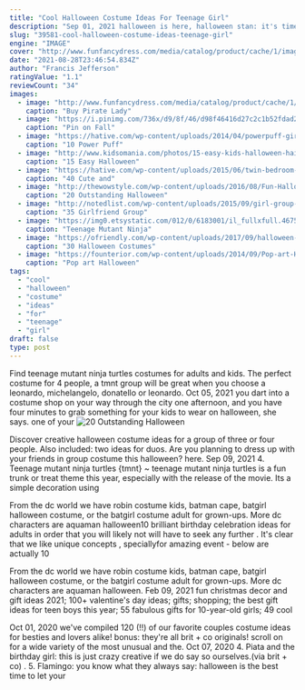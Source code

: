```yaml
---
title: "Cool Halloween Costume Ideas For Teenage Girl"
description: "Sep 01, 2021 halloween is here, halloween stan: it's time to start preparing your halloween costumes 2021 for october 31st! this year, if you want to choose the most fashionable, creative,"
slug: "39581-cool-halloween-costume-ideas-teenage-girl"
engine: "IMAGE"
cover: "http://www.funfancydress.com/media/catalog/product/cache/1/image/1200x/040ec09b1e35df139433887a97daa66f/e/f/ef-2090.jpg"
date: "2021-08-28T23:46:54.834Z"
author: "Francis Jefferson"
ratingValue: "1.1"
reviewCount: "34"
images:
  - image: "http://www.funfancydress.com/media/catalog/product/cache/1/image/1200x/040ec09b1e35df139433887a97daa66f/e/f/ef-2090.jpg"
    caption: "Buy Pirate Lady"
  - image: "https://i.pinimg.com/736x/d9/8f/46/d98f46416d27c2c1b52fdad22eda6d2f.jpg"
    caption: "Pin on Fall"
  - image: "https://hative.com/wp-content/uploads/2014/04/powerpuff-girls-costumes/3-funny-power-puff-cosplay.jpg"
    caption: "10 Power Puff"
  - image: "http://www.kidsomania.com/photos/15-easy-kids-halloween-hairstyles-14.jpg"
    caption: "15 Easy Halloween"
  - image: "https://hative.com/wp-content/uploads/2015/06/twin-bedroom-ideas-for-girls/31-twin-bedroom-ideas-for-girls.jpg"
    caption: "40 Cute and"
  - image: "http://thewowstyle.com/wp-content/uploads/2016/08/Fun-Halloween-Costumes-For-Teens.jpg"
    caption: "20 Outstanding Halloween"
  - image: "http://notedlist.com/wp-content/uploads/2015/09/girl-group-costume-ideas/5-girl-group-costume-ideas.jpg"
    caption: "35 Girlfriend Group"
  - image: "https://img0.etsystatic.com/012/0/6183001/il_fullxfull.467572518_3ppt.jpg"
    caption: "Teenage Mutant Ninja"
  - image: "https://ofriendly.com/wp-content/uploads/2017/09/halloween-costumes-friends/22-halloween-costumes-for-best-friends.jpg"
    caption: "30 Halloween Costumes"
  - image: "https://founterior.com/wp-content/uploads/2014/09/Pop-art-Halloween-costume-for-housewives.jpg"
    caption: "Pop art Halloween"
tags:
  - "cool"
  - "halloween"
  - "costume"
  - "ideas"
  - "for"
  - "teenage"
  - "girl"
draft: false
type: post
---
```


Find teenage mutant ninja turtles costumes for adults and kids. The perfect costume for 4 people, a tmnt group will be great when you choose a leonardo, michelangelo, donatello or leonardo. Oct 05, 2021 you dart into a costume shop on your way through the city one afternoon, and you have four minutes to grab something for your kids to wear on halloween, she says. one of your
![20 Outstanding Halloween](http://thewowstyle.com/wp-content/uploads/2016/08/Fun-Halloween-Costumes-For-Teens.jpg "20 Outstanding Halloween")

Discover creative halloween costume ideas for a group of three or four people. Also included: two ideas for duos. Are you planning to dress up with your friends in group costume this halloween? here. Sep 09, 2021 4. Teenage mutant ninja turtles {tmnt} ~ teenage mutant ninja turtles is a fun trunk or treat theme this year, especially with the release of the movie. Its a simple decoration using
<!--inArticleAds-->

<!--galleryOne-->

From the dc world we have robin costume kids, batman cape, batgirl halloween costume, or the batgirl costume adult for grown-ups. More dc characters are aquaman halloween10 brilliant birthday celebration ideas for adults in order that you will likely not will have to seek any further . It's clear that we like unique concepts , speciallyfor amazing event - below are actually 10
<!--inArticleAds-->

<!--galleryTwo-->

From the dc world we have robin costume kids, batman cape, batgirl halloween costume, or the batgirl costume adult for grown-ups. More dc characters are aquaman halloween. Feb 09, 2021 fun christmas decor and gift ideas 2021; 100+ valentine's day ideas; gifts; shopping; the best gift ideas for teen boys this year; 55 fabulous gifts for 10-year-old girls; 49 cool
<!--galleryThree-->

Oct 01, 2020 we've compiled 120 (!!) of our favorite couples costume ideas for besties and lovers alike! bonus: they're all brit + co originals! scroll on for a wide variety of the most unusual and the. Oct 07, 2020 4. Piata and the birthday girl: this is just crazy creative if we do say so ourselves.(via brit + co) . 5. Flamingo: you know what they always say: halloween is the best time to let your